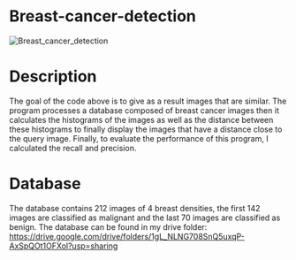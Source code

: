# Breast-cancer-detection

![Breast_cancer_detection](https://user-images.githubusercontent.com/74463765/159046968-b7017f9a-5e66-40ff-892d-c6b3a3c5071d.png)
# Description
The goal of the code above is to give as a result images that are similar. The program processes a database composed of breast cancer images then it calculates the histograms of the images as well as the distance between these histograms to finally display the images that have a distance close to the query image. Finally, to evaluate the performance of this program, I calculated the recall and precision.
# Database
The database contains 212 images of 4 breast densities, the first 142 images are classified as malignant and the last 70 images are classified as benign.
The database can be found in my drive folder: <br>
https://drive.google.com/drive/folders/1gL_NLNG708SnQ5uxqP-AxSpQOt1OFXol?usp=sharing
